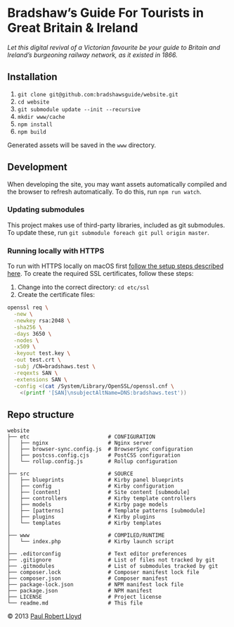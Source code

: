 # Bradshaw’s Guide For Tourists in Great Britain & Ireland

*Let this digital revival of a Victorian favourite be your guide to Britain and Ireland’s burgeoning railway network, as it existed in 1866.*

## Installation

1. `git clone git@github.com:bradshawsguide/website.git`
2. `cd website`
3. `git submodule update --init --recursive`
4. `mkdir www/cache`
5. `npm install`
6. `npm build`

Generated assets will be saved in the `www` directory.

## Development

When developing the site, you may want assets automatically compiled and the browser to refresh automatically. To do this, run `npm run watch`.

### Updating submodules

This project makes use of third-party libraries, included as git submodules. To update these, run `git submodule foreach git pull origin master`.

### Running locally with HTTPS

To run with HTTPS locally on macOS first [follow the setup steps described here](https://gist.github.com/jed/6147872). To create the required SSL certificates, follow these steps:

1. Change into the correct directory: `cd etc/ssl`
2. Create the certificate files:

  ```sh
  openssl req \
    -new \
    -newkey rsa:2048 \
    -sha256 \
    -days 3650 \
    -nodes \
    -x509 \
    -keyout test.key \
    -out test.crt \
    -subj /CN=bradshaws.test \
    -reqexts SAN \
    -extensions SAN \
    -config <(cat /System/Library/OpenSSL/openssl.cnf \
      <(printf '[SAN]\nsubjectAltName=DNS:bradshaws.test'))
  ```

## Repo structure

```text
website
├── etc                         # CONFIGURATION
│   ├── nginx                   # Nginx server
│   ├── browser-sync.config.js  # BrowserSync configuration
│   ├── postcss.config.cjs      # PostCSS configuration
│   └── rollup.config.js        # Rollup configuration
│
├── src                         # SOURCE
│   ├── blueprints              # Kirby panel blueprints
│   ├── config                  # Kirby configuration
│   ├── [content]               # Site content [submodule]
│   ├── controllers             # Kirby template controllers
│   ├── models                  # Kirby page models
│   ├── [patterns]              # Template patterns [submodule]
│   ├── plugins                 # Kirby plugins
│   └── templates               # Kirby templates
│
├── www                         # COMPILED/RUNTIME
│   └── index.php               # Kirby launch script
│
├── .editorconfig               # Text editor preferences
├── .gitignore                  # List of files not tracked by git
├── .gitmodules                 # List of submodules tracked by git
├── composer.lock               # Composer manifest lock file
├── composer.json               # Composer manifest
├── package-lock.json           # NPM manifest lock file
├── package.json                # NPM manifest
├── LICENSE                     # Project license
└── readme.md                   # This file
```

© 2013 [Paul Robert Lloyd](https://paulrobertlloyd.com)
